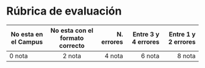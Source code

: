 # Rúbrica de evaluación

| No esta en el Campus        | No esta con el formato correcto       | N. errores  | Entre 3 y 4 errores  | Entre 1 y 2 errores  |
| ------------- |:-------------:| -----------:|---------------------:|---------------------:|
| 0 nota        | 2  nota       | 4 nota      | 6 nota               | 8 nota               |
